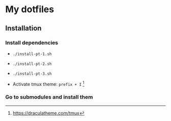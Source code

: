 # My dotfiles

## Installation

### Install dependencies

- `./install-pt-1.sh`
- `./install-pt-2.sh`
- `./install-pt-3.sh`

- Activate tmux theme: `prefix + I` [^tmuxDracula]

[^tmuxDracula]: https://draculatheme.com/tmux

### Go to submodules and install them

